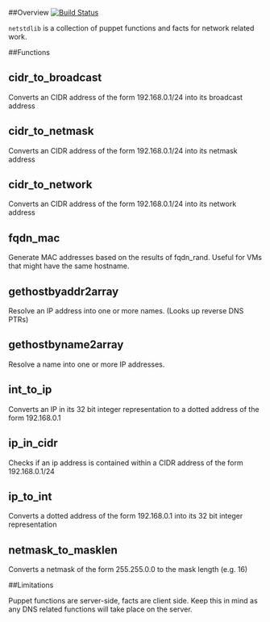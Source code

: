 ##Overview
[![Build Status](https://travis-ci.org/Yelp/puppet-netstdlib.png)](https://travis-ci.org/Yelp/puppet-netstdlib)

`netstdlib` is a collection of puppet functions and facts for network related work.

##Functions

cidr_to_broadcast
-------------------
Converts an CIDR address of the form 192.168.0.1/24 into its broadcast address

cidr_to_netmask
-------------------
Converts an CIDR address of the form 192.168.0.1/24 into its netmask address

cidr_to_network
-------------------
Converts an CIDR address of the form 192.168.0.1/24 into its network address

fqdn_mac
-------------------
Generate MAC addresses based on the results of fqdn_rand. Useful for VMs that 
might have the same hostname.

gethostbyaddr2array
-------------------
Resolve an IP address into one or more names. (Looks up reverse DNS PTRs)

gethostbyname2array
-------------------
Resolve a name into one or more IP addresses.

int_to_ip
-------------------
Converts an IP in its 32 bit integer representation to a dotted address of the form 192.168.0.1

ip_in_cidr
-------------------
Checks if an ip address is contained within a CIDR address of the form 192.168.0.1/24

ip_to_int
-------------------
Converts a dotted address of the form 192.168.0.1 into its 32 bit integer representation

netmask_to_masklen
-------------------
Converts a netmask of the form 255.255.0.0 to the mask length (e.g. 16)

##Limitations

Puppet functions are server-side, facts are client side. Keep this in mind as 
any DNS related functions will take place on the server.

